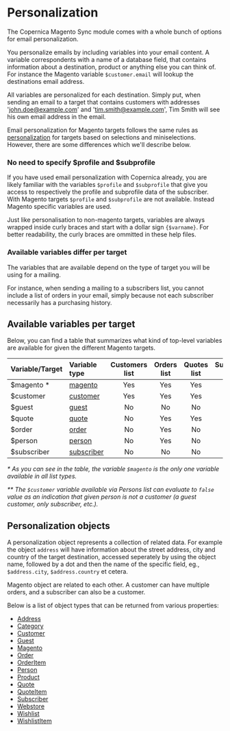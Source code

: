 # Personalization

The Copernica Magento Sync module comes with a whole bunch of options for email personalization.

You personalize emails by including variables into your email content. A variable correspondents
with a name of a database field, that contains information about a destination, product or anything else you can think of. For instance the Magento variable `$customer.email` will lookup the 
destinations email address.     

All variables are personalized for each destination. Simply put, when sending an email
to a target that contains customers with addresses 'john.doe@example.com' and
'tim.smith@example.com', Tim Smith will see his own email address in the email. 

Email personalization for Magento targets follows the same rules as [personalization](../template-editor/personalization) for targets based on selections and miniselections. However, there are some differences which we'll describe below. 

### No need to specify $profile and $subprofile 

If you have used email personalization with Copernica already, you are likely 
familiar with the variables `$profile` and `$subprofile` that give you access 
to respectively the profile and subprofile data of the subscriber. With Magento targets `$profile` and `$subprofile` are not available. Instead Magento specific variables are used. 

Just like personalisation to non-magento targets, variables are always wrapped inside
curly braces and start with a dollar sign `{$varname}`. For better readability, the 
curly braces are ommitted in these help files. 

### Available variables differ per target

The variables that are available depend on the type of target you will be using for 
a mailing. 

For instance, when sending a mailing to a subscribers list, you cannot include a list of orders 
in your email, simply because not each subscriber necessarily has a purchasing history. 

## Available variables per target

Below, you can find a table that summarizes what kind of top-level variables are 
available for given the different Magento targets.


| Variable/Target | Variable type                                                                      | Customers list | Orders list | Quotes list | Subscribers list | Persons list  | Guests list |
|:----------------|:-----------------------------------------------------------------------------------|:--------------:|:-----------:|:-----------:|:----------------:|:-------------:|:-----------:|
| $magento \*     | [magento](object/magento)        | Yes            | Yes         | Yes         | Yes              | Yes           | Yes         |
| $customer       | [customer](object/customer)      | Yes            | Yes         | Yes         | No               | Vary \*\*     | No          |
| $guest          | [guest](object/guest)            | No             | No          | No          | No               | No            | Yes         |
| $quote          | [quote](object/quote)            | No             | Yes         | Yes         | No               | No            | No          |
| $order          | [order](object/order)            | No             | Yes         | No          | No               | No            | Yes         |
| $person         | [person](object/person)          | No             | Yes         | No          | No               | Yes           | No          |
| $subscriber     | [subscriber](object/subscriber)  | No             | No          | No          | Yes              | No            | No          |

_\* As you can see in the table, the variable `$magento` is the only one variable available
in all list types._ 

_\*\* The `$customer` variable available via Persons list can evaluate to `false`
value as an indication that given person is not a customer (a guest customer,
only subscriber, etc.)._

## Personalization objects

A personalization object represents a collection of related data. For example the object 
`address` will have information about the street address, city and country of the 
target destination, accessed seperately by using the object name, followed by a
dot and then the name of the specific field, eg., `$address.city`, `$address.country` et cetera. 

Magento object are related to each other. A customer can have multiple orders,
and a subscriber can also be a customer. 

Below is a list of object types that can be returned from various properties:

* [Address](object/address)
* [Category](object/category)
* [Customer](object/customer)
* [Guest](object/guest)
* [Magento](object/magento)
* [Order](object/order)
* [OrderItem](object/order-item)
* [Person](object/person)
* [Product](object/product)
* [Quote](object/quote)
* [QuoteItem](object/quote-item)
* [Subscriber](object/subscriber)
* [Webstore](object/webstore)
* [Wishlist](object/wishlist)
* [WishlistItem](object/wishlist-item)
